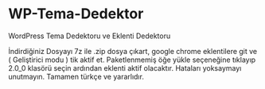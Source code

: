 # WP-Tema-Dedektor
WordPress Tema Dedektoru ve Eklenti Dedektoru

İndirdiğiniz Dosyayı 7z ile .zip dosya çıkart, google chrome eklentilere git ve ( Geliştirici modu ) tik aktif et.
Paketlenmemiş öğe yükle seçeneğine tıklayıp 2.0_0 klasörü seçin ardından eklenti aktif olacaktır.
Hataları yoksaymayı unutmayın.
Tamamen türkçe ve yararlıdır.
